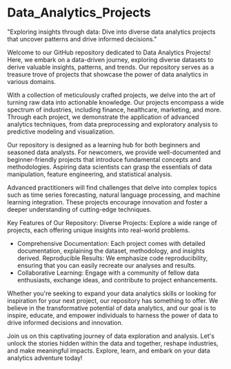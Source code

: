 # Data_Analytics_Projects
"Exploring insights through data: Dive into diverse data analytics projects that uncover patterns and drive informed decisions."


Welcome to our GitHub repository dedicated to Data Analytics Projects! Here, we embark on a data-driven journey, exploring diverse datasets to derive valuable insights, patterns, and trends. Our repository serves as a treasure trove of projects that showcase the power of data analytics in various domains.

With a collection of meticulously crafted projects, we delve into the art of turning raw data into actionable knowledge. Our projects encompass a wide spectrum of industries, including finance, healthcare, marketing, and more. Through each project, we demonstrate the application of advanced analytics techniques, from data preprocessing and exploratory analysis to predictive modeling and visualization.

Our repository is designed as a learning hub for both beginners and seasoned data analysts. For newcomers, we provide well-documented and beginner-friendly projects that introduce fundamental concepts and methodologies. Aspiring data scientists can grasp the essentials of data manipulation, feature engineering, and statistical analysis.

Advanced practitioners will find challenges that delve into complex topics such as time series forecasting, natural language processing, and machine learning integration. These projects encourage innovation and foster a deeper understanding of cutting-edge techniques.

Key Features of Our Repository:
Diverse Projects: Explore a wide range of projects, each offering unique insights into real-world problems.
- Comprehensive Documentation: Each project comes with detailed documentation, explaining the dataset, methodology, and insights derived.
Reproducible Results: We emphasize code reproducibility, ensuring that you can easily recreate our analyses and results.
- Collaborative Learning: Engage with a community of fellow data enthusiasts, exchange ideas, and contribute to project enhancements.

Whether you're seeking to expand your data analytics skills or looking for inspiration for your next project, our repository has something to offer. We believe in the transformative potential of data analytics, and our goal is to inspire, educate, and empower individuals to harness the power of data to drive informed decisions and innovation.

Join us on this captivating journey of data exploration and analysis. Let's unlock the stories hidden within the data and together, reshape industries, and make meaningful impacts. Explore, learn, and embark on your data analytics adventure today!
